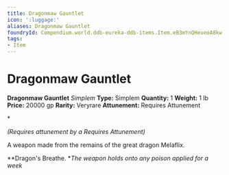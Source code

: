 ```yaml
---
title: Dragonmaw Gauntlet
icon: ':luggage:'
aliases: Dragonmaw Gauntlet
foundryId: Compendium.world.ddb-eureka-ddb-items.Item.eB3mYnQHeueoA8kw
tags:
- Item
---
```


# Dragonmaw Gauntlet

**Dragonmaw Gauntlet**
_Simplem_
**Type:** Simplem
**Quantity:** 1
**Weight:** 1 lb
**Price:** 20000 gp
**Rarity:** Veryrare
**Attunement:** Requires Attunement

*<div class="item-attunement"><i>(Requires attunement by a Requires Attunement)</i><p>A weapon made from the remains of the great dragon Melaflix.

**Dragon's Breathe. **The weapon holds onto any poison applied for a week </p>*